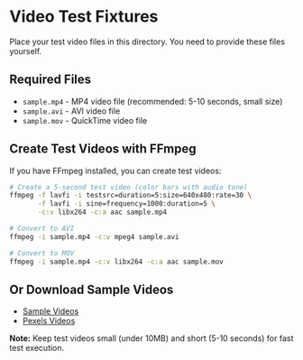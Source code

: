 # Video Test Fixtures

Place your test video files in this directory. You need to provide these files yourself.

## Required Files

- `sample.mp4` - MP4 video file (recommended: 5-10 seconds, small size)
- `sample.avi` - AVI video file
- `sample.mov` - QuickTime video file

## Create Test Videos with FFmpeg

If you have FFmpeg installed, you can create test videos:

```bash
# Create a 5-second test video (color bars with audio tone)
ffmpeg -f lavfi -i testsrc=duration=5:size=640x480:rate=30 \
       -f lavfi -i sine=frequency=1000:duration=5 \
       -c:v libx264 -c:a aac sample.mp4

# Convert to AVI
ffmpeg -i sample.mp4 -c:v mpeg4 sample.avi

# Convert to MOV
ffmpeg -i sample.mp4 -c:v libx264 -c:a aac sample.mov
```

## Or Download Sample Videos

- [Sample Videos](https://sample-videos.com/)
- [Pexels Videos](https://www.pexels.com/videos/)

**Note:** Keep test videos small (under 10MB) and short (5-10 seconds) for fast test execution.
